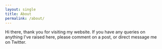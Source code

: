 ```yaml
---
layout: single
title: About
permalink: /about/
---
```


Hi there, thank you for visiting my website. If you have any queries on anything I've raised here, please <!--contact me via my email below, --> comment on a post, or direct message me on Twitter.


<!--### Contact meUNTIL I GET AN EMAIL-->

